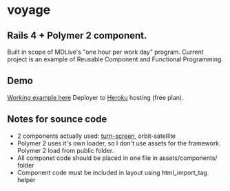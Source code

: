# voyage
## Rails 4 + Polymer 2 component.
Built in scope of MDLive's "one hour per work day" program.
Current project is an example of Reusable Component and Functional Programming.

## Demo
[Working example here](https://rocky-castle-48449.herokuapp.com/earth)
Deployer to [Heroku](http://heroku.com) hosting (free plan).

## Notes for sounce code
- 2 components actually used: [turn-screen](https://github.com/ivanko763/turn-screen), orbit-satellite
- Polymer 2 uses it's own loader, so I don't use assets for the framework. Polymer 2 load from public folder.
- All componet code should be placed in one file in assets/components/<component-name> folder
- Component code must be included in layout using html_import_tag helper
